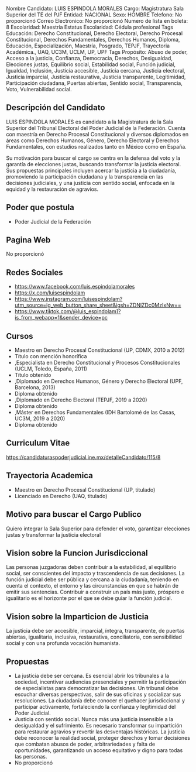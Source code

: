 Nombre Candidato: LUIS ESPINDOLA MORALES
Cargo: Magistratura Sala Superior del TE del PJF
Entidad: NACIONAL
Sexo: HOMBRE
Telefono: No proporcionó
Correo Electronico: No proporcionó
Numero de lista en boleta: 8
Escolaridad: Maestría
Estatus Escolaridad: Cédula profesional
Tags Educación: Derecho Constitucional, Derecho Electoral, Derecho Procesal Constitucional, Derechos Fundamentales, Derechos Humanos, Diploma, Educación, Especialización, Maestría, Posgrado, TEPJF, Trayectoria Académica., UAQ, UC3M, UCLM, UP, UPF
Tags Propósito: Abuso de poder, Acceso a la justicia, Confianza, Democracia, Derechos, Desigualdad, Elecciones justas, Equilibrio social, Estabilidad social, Función judicial, Igualdad, Inclusión, Justicia accesible, Justicia cercana, Justicia electoral, Justicia imparcial, Justicia restaurativa, Justicia transparente, Legitimidad, Participación ciudadana, Puertas abiertas, Sentido social, Transparencia, Voto, Vulnerabilidad social.


## Descripción del Candidato 

LUIS ESPINDOLA MORALES es candidato a la Magistratura de la Sala Superior del Tribunal Electoral del Poder Judicial de la Federación. Cuenta con maestría en Derecho Procesal Constitucional y diversos diplomados en áreas como Derechos Humanos, Género, Derecho Electoral y Derechos Fundamentales, con estudios realizados tanto en México como en España. 

Su motivación para buscar el cargo se centra en la defensa del voto y la garantía de elecciones justas, buscando transformar la justicia electoral. Sus propuestas principales incluyen acercar la justicia a la ciudadanía, promoviendo la participación ciudadana y la transparencia en las decisiones judiciales, y una justicia con sentido social, enfocada en la equidad y la restauración de agravios.


## Poder que postula

- Poder Judicial de la Federación


## Pagina Web

No proporcionó


## Redes Sociales

- https://www.facebook.com/luis.espindolamorales
- https://x.com/luisespindolam
- https://www.instagram.com/luisespindolam?utm_source=ig_web_button_share_sheet&igsh=ZDNlZDc0MzIxNw==
- https://www.tiktok.com/@luis_espindolam1?is_from_webapp=1&sender_device=pc


## Cursos

- Maestro en Derecho Procesal Constitucional (UP, CDMX, 2010 a 2012)
- Título con mención honorífica
- ,Especialista en Derecho Constitucional y Procesos Constitucionales (UCLM, Toledo, España, 2011)
- Título obtenido
- ,Diplomado en Derechos Humanos, Género y Derecho Electoral (UPF, Barcelona, 2013)
- Diploma obtenido
- ,Diplomado en Derecho Electoral (TEPJF, 2019 a 2020)
- Diploma obtenido
- ,Máster en Derechos Fundamentales (IDH Bartolomé de las Casas, UC3M, 2019 a 2020)
- Diploma obtenido


## Curriculum Vitae

https://candidaturaspoderjudicial.ine.mx/detalleCandidato/115/8


## Trayectoria Academica

- Maestro en Derecho Procesal Constitucional (UP, titulado)
- Licenciado en Derecho (UAQ, titulado)


## Motivo para buscar el Cargo Publico

Quiero integrar la Sala Superior para defender el voto, garantizar elecciones justas y transformar la justicia electoral


## Vision sobre la Funcion Jurisdiccional

Las personas juzgadoras deben contribuir a la estabilidad, al equilibrio social, ser conscientes del impacto y trascendencia de sus decisiones. La función judicial debe ser pública y cercana a la ciudadanía, teniendo en cuenta el contexto, el entorno y las circunstancias en que se habrán de emitir sus sentencias. Contribuir a construir un país más justo, próspero e igualitario es el horizonte por el que se debe guiar la función judicial.


## Vision sobre la Imparticion de Justicia

La justicia debe ser accesible, imparcial, íntegra, transparente, de puertas abiertas, igualitaria, inclusiva, restaurativa, conciliatoria, con sensibilidad social y con una profunda vocación humanista.


## Propuestas

- La justicia debe ser cercana. Es esencial abrir los tribunales a la sociedad, incentivar audiencias presenciales y permitir la participación de especialistas para democratizar las decisiones. Un tribunal debe escuchar diversas perspectivas, salir de sus oficinas y socializar sus resoluciones. La ciudadanía debe conocer el quehacer jurisdiccional y participar activamente, fortaleciendo la confianza y legitimidad del Poder Judicial.
- Justicia con sentido social. Nunca más una justicia insensible a la desigualdad y el sufrimiento. Es necesario transformar su impartición para restaurar agravios y revertir las desventajas históricas. La justicia debe reconocer la realidad social, proteger derechos y tomar decisiones que combatan abusos de poder, arbitrariedades y falta de oportunidades, garantizando un acceso equitativo y digno para todas las personas.
- No proporcionó

